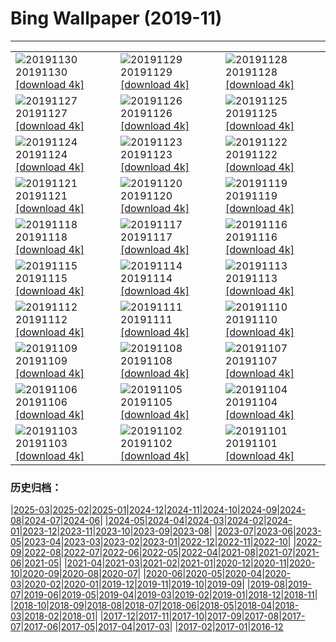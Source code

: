 # Bing Wallpaper (2019-11)
**************

<table><tr><td><img class="wallpaper" src="https://www.bing.com/th?id=OHR.HalleyVI_ZH-CN6048621088_1920x1080.jpg" alt="20191130"> 20191130 <a href="https://www.bing.com/th?id=OHR.HalleyVI_ZH-CN6048621088_UHD.jpg">[download 4k]</a></td><td><img class="wallpaper" src="https://www.bing.com/th?id=OHR.MarrakechMarket_ZH-CN5880133555_1920x1080.jpg" alt="20191129"> 20191129 <a href="https://www.bing.com/th?id=OHR.MarrakechMarket_ZH-CN5880133555_UHD.jpg">[download 4k]</a></td><td><img class="wallpaper" src="https://www.bing.com/th?id=OHR.AspenHiking_ZH-CN5769117414_1920x1080.jpg" alt="20191128"> 20191128 <a href="https://www.bing.com/th?id=OHR.AspenHiking_ZH-CN5769117414_UHD.jpg">[download 4k]</a></td></tr><tr><td><img class="wallpaper" src="https://www.bing.com/th?id=OHR.LasCatedralesBeach_ZH-CN5680206879_1920x1080.jpg" alt="20191127"> 20191127 <a href="https://www.bing.com/th?id=OHR.LasCatedralesBeach_ZH-CN5680206879_UHD.jpg">[download 4k]</a></td><td><img class="wallpaper" src="https://www.bing.com/th?id=OHR.PhoenixAirport_ZH-CN5615941904_1920x1080.jpg" alt="20191126"> 20191126 <a href="https://www.bing.com/th?id=OHR.PhoenixAirport_ZH-CN5615941904_UHD.jpg">[download 4k]</a></td><td><img class="wallpaper" src="https://www.bing.com/th?id=OHR.HairyHighlanders_ZH-CN5546635143_1920x1080.jpg" alt="20191125"> 20191125 <a href="https://www.bing.com/th?id=OHR.HairyHighlanders_ZH-CN5546635143_UHD.jpg">[download 4k]</a></td></tr><tr><td><img class="wallpaper" src="https://www.bing.com/th?id=OHR.OverwinteringMonarchs_ZH-CN0248511586_1920x1080.jpg" alt="20191124"> 20191124 <a href="https://www.bing.com/th?id=OHR.OverwinteringMonarchs_ZH-CN0248511586_UHD.jpg">[download 4k]</a></td><td><img class="wallpaper" src="https://www.bing.com/th?id=OHR.AtchafalayaCypress_ZH-CN0183179230_1920x1080.jpg" alt="20191123"> 20191123 <a href="https://www.bing.com/th?id=OHR.AtchafalayaCypress_ZH-CN0183179230_UHD.jpg">[download 4k]</a></td><td><img class="wallpaper" src="https://www.bing.com/th?id=OHR.QueenVictoriaAgave_ZH-CN0113999146_1920x1080.jpg" alt="20191122"> 20191122 <a href="https://www.bing.com/th?id=OHR.QueenVictoriaAgave_ZH-CN0113999146_UHD.jpg">[download 4k]</a></td></tr><tr><td><img class="wallpaper" src="https://www.bing.com/th?id=OHR.SaltireClouds_ZH-CN0002027700_1920x1080.jpg" alt="20191121"> 20191121 <a href="https://www.bing.com/th?id=OHR.SaltireClouds_ZH-CN0002027700_UHD.jpg">[download 4k]</a></td><td><img class="wallpaper" src="https://www.bing.com/th?id=OHR.BeaujolaisRegion_ZH-CN1585928268_1920x1080.jpg" alt="20191120"> 20191120 <a href="https://www.bing.com/th?id=OHR.BeaujolaisRegion_ZH-CN1585928268_UHD.jpg">[download 4k]</a></td><td><img class="wallpaper" src="https://www.bing.com/th?id=OHR.SimienGelada_ZH-CN1529423800_1920x1080.jpg" alt="20191119"> 20191119 <a href="https://www.bing.com/th?id=OHR.SimienGelada_ZH-CN1529423800_UHD.jpg">[download 4k]</a></td></tr><tr><td><img class="wallpaper" src="https://www.bing.com/th?id=OHR.ZionBirthday_ZH-CN1467524477_1920x1080.jpg" alt="20191118"> 20191118 <a href="https://www.bing.com/th?id=OHR.ZionBirthday_ZH-CN1467524477_UHD.jpg">[download 4k]</a></td><td><img class="wallpaper" src="https://www.bing.com/th?id=OHR.IchetuckneeRiver_ZH-CN1410417151_1920x1080.jpg" alt="20191117"> 20191117 <a href="https://www.bing.com/th?id=OHR.IchetuckneeRiver_ZH-CN1410417151_UHD.jpg">[download 4k]</a></td><td><img class="wallpaper" src="https://www.bing.com/th?id=OHR.VelvetRevolution_ZH-CN1356552228_1920x1080.jpg" alt="20191116"> 20191116 <a href="https://www.bing.com/th?id=OHR.VelvetRevolution_ZH-CN1356552228_UHD.jpg">[download 4k]</a></td></tr><tr><td><img class="wallpaper" src="https://www.bing.com/th?id=OHR.Nebelmond_ZH-CN1304523635_1920x1080.jpg" alt="20191115"> 20191115 <a href="https://www.bing.com/th?id=OHR.Nebelmond_ZH-CN1304523635_UHD.jpg">[download 4k]</a></td><td><img class="wallpaper" src="https://www.bing.com/th?id=OHR.Murmurations_ZH-CN1257945583_1920x1080.jpg" alt="20191114"> 20191114 <a href="https://www.bing.com/th?id=OHR.Murmurations_ZH-CN1257945583_UHD.jpg">[download 4k]</a></td><td><img class="wallpaper" src="https://www.bing.com/th?id=OHR.BurgTrifels_ZH-CN1204167722_1920x1080.jpg" alt="20191113"> 20191113 <a href="https://www.bing.com/th?id=OHR.BurgTrifels_ZH-CN1204167722_UHD.jpg">[download 4k]</a></td></tr><tr><td><img class="wallpaper" src="https://www.bing.com/th?id=OHR.BerlinerMauerFall_ZH-CN1154604596_1920x1080.jpg" alt="20191112"> 20191112 <a href="https://www.bing.com/th?id=OHR.BerlinerMauerFall_ZH-CN1154604596_UHD.jpg">[download 4k]</a></td><td><img class="wallpaper" src="https://www.bing.com/th?id=OHR.BabyHedgehog_ZH-CN1095415688_1920x1080.jpg" alt="20191111"> 20191111 <a href="https://www.bing.com/th?id=OHR.BabyHedgehog_ZH-CN1095415688_UHD.jpg">[download 4k]</a></td><td><img class="wallpaper" src="https://www.bing.com/th?id=OHR.MountHowitt_ZH-CN1042812457_1920x1080.jpg" alt="20191110"> 20191110 <a href="https://www.bing.com/th?id=OHR.MountHowitt_ZH-CN1042812457_UHD.jpg">[download 4k]</a></td></tr><tr><td><img class="wallpaper" src="https://www.bing.com/th?id=OHR.BlueberryFrost_ZH-CN0971529753_1920x1080.jpg" alt="20191109"> 20191109 <a href="https://www.bing.com/th?id=OHR.BlueberryFrost_ZH-CN0971529753_UHD.jpg">[download 4k]</a></td><td><img class="wallpaper" src="https://www.bing.com/th?id=OHR.KagamiMirror_ZH-CN0889648187_1920x1080.jpg" alt="20191108"> 20191108 <a href="https://www.bing.com/th?id=OHR.KagamiMirror_ZH-CN0889648187_UHD.jpg">[download 4k]</a></td><td><img class="wallpaper" src="https://www.bing.com/th?id=OHR.Lidong2019_ZH-CN0761273672_1920x1080.jpg" alt="20191107"> 20191107 <a href="https://www.bing.com/th?id=OHR.Lidong2019_ZH-CN0761273672_UHD.jpg">[download 4k]</a></td></tr><tr><td><img class="wallpaper" src="https://www.bing.com/th?id=OHR.LouvreAutumn_ZH-CN3206208609_1920x1080.jpg" alt="20191106"> 20191106 <a href="https://www.bing.com/th?id=OHR.LouvreAutumn_ZH-CN3206208609_UHD.jpg">[download 4k]</a></td><td><img class="wallpaper" src="https://www.bing.com/th?id=OHR.CrocusSativus_ZH-CN3143423131_1920x1080.jpg" alt="20191105"> 20191105 <a href="https://www.bing.com/th?id=OHR.CrocusSativus_ZH-CN3143423131_UHD.jpg">[download 4k]</a></td><td><img class="wallpaper" src="https://www.bing.com/th?id=OHR.CamelsBalloons_ZH-CN3086626309_1920x1080.jpg" alt="20191104"> 20191104 <a href="https://www.bing.com/th?id=OHR.CamelsBalloons_ZH-CN3086626309_UHD.jpg">[download 4k]</a></td></tr><tr><td><img class="wallpaper" src="https://www.bing.com/th?id=OHR.MtDiablo_ZH-CN2888586273_1920x1080.jpg" alt="20191103"> 20191103 <a href="https://www.bing.com/th?id=OHR.MtDiablo_ZH-CN2888586273_UHD.jpg">[download 4k]</a></td><td><img class="wallpaper" src="https://www.bing.com/th?id=OHR.ChandraTal_ZH-CN2809744505_1920x1080.jpg" alt="20191102"> 20191102 <a href="https://www.bing.com/th?id=OHR.ChandraTal_ZH-CN2809744505_UHD.jpg">[download 4k]</a></td><td><img class="wallpaper" src="https://www.bing.com/th?id=OHR.CorkTrees_ZH-CN1253123792_1920x1080.jpg" alt="20191101"> 20191101 <a href="https://www.bing.com/th?id=OHR.CorkTrees_ZH-CN1253123792_UHD.jpg">[download 4k]</a></td></tr></table>

### 历史归档：

|[2025-03](/../2025-03/2025-03.md)|[2025-02](/../2025-02/2025-02.md)|[2025-01](/../2025-01/2025-01.md)|[2024-12](/../2024-12/2024-12.md)|[2024-11](/../2024-11/2024-11.md)|[2024-10](/../2024-10/2024-10.md)|[2024-09](/../2024-09/2024-09.md)|[2024-08](/../2024-08/2024-08.md)|[2024-07](/../2024-07/2024-07.md)|[2024-06](/../2024-06/2024-06.md)|
|[2024-05](/../2024-05/2024-05.md)|[2024-04](/../2024-04/2024-04.md)|[2024-03](/../2024-03/2024-03.md)|[2024-02](/../2024-02/2024-02.md)|[2024-01](/../2024-01/2024-01.md)|[2023-12](/../2023-12/2023-12.md)|[2023-11](/../2023-11/2023-11.md)|[2023-10](/../2023-10/2023-10.md)|[2023-09](/../2023-09/2023-09.md)|[2023-08](/../2023-08/2023-08.md)|
|[2023-07](/../2023-07/2023-07.md)|[2023-06](/../2023-06/2023-06.md)|[2023-05](/../2023-05/2023-05.md)|[2023-04](/../2023-04/2023-04.md)|[2023-03](/../2023-03/2023-03.md)|[2023-02](/../2023-02/2023-02.md)|[2023-01](/../2023-01/2023-01.md)|[2022-12](/../2022-12/2022-12.md)|[2022-11](/../2022-11/2022-11.md)|[2022-10](/../2022-10/2022-10.md)|
|[2022-09](/../2022-09/2022-09.md)|[2022-08](/../2022-08/2022-08.md)|[2022-07](/../2022-07/2022-07.md)|[2022-06](/../2022-06/2022-06.md)|[2022-05](/../2022-05/2022-05.md)|[2022-04](/../2022-04/2022-04.md)|[2021-08](/../2021-08/2021-08.md)|[2021-07](/../2021-07/2021-07.md)|[2021-06](/../2021-06/2021-06.md)|[2021-05](/../2021-05/2021-05.md)|
|[2021-04](/../2021-04/2021-04.md)|[2021-03](/../2021-03/2021-03.md)|[2021-02](/../2021-02/2021-02.md)|[2021-01](/../2021-01/2021-01.md)|[2020-12](/../2020-12/2020-12.md)|[2020-11](/../2020-11/2020-11.md)|[2020-10](/../2020-10/2020-10.md)|[2020-09](/../2020-09/2020-09.md)|[2020-08](/../2020-08/2020-08.md)|[2020-07](/../2020-07/2020-07.md)|
|[2020-06](/../2020-06/2020-06.md)|[2020-05](/../2020-05/2020-05.md)|[2020-04](/../2020-04/2020-04.md)|[2020-03](/../2020-03/2020-03.md)|[2020-02](/../2020-02/2020-02.md)|[2020-01](/../2020-01/2020-01.md)|[2019-12](/../2019-12/2019-12.md)|[2019-11](/2019-11.md)|[2019-10](/../2019-10/2019-10.md)|[2019-09](/../2019-09/2019-09.md)|
|[2019-08](/../2019-08/2019-08.md)|[2019-07](/../2019-07/2019-07.md)|[2019-06](/../2019-06/2019-06.md)|[2019-05](/../2019-05/2019-05.md)|[2019-04](/../2019-04/2019-04.md)|[2019-03](/../2019-03/2019-03.md)|[2019-02](/../2019-02/2019-02.md)|[2019-01](/../2019-01/2019-01.md)|[2018-12](/../2018-12/2018-12.md)|[2018-11](/../2018-11/2018-11.md)|
|[2018-10](/../2018-10/2018-10.md)|[2018-09](/../2018-09/2018-09.md)|[2018-08](/../2018-08/2018-08.md)|[2018-07](/../2018-07/2018-07.md)|[2018-06](/../2018-06/2018-06.md)|[2018-05](/../2018-05/2018-05.md)|[2018-04](/../2018-04/2018-04.md)|[2018-03](/../2018-03/2018-03.md)|[2018-02](/../2018-02/2018-02.md)|[2018-01](/../2018-01/2018-01.md)|
|[2017-12](/../2017-12/2017-12.md)|[2017-11](/../2017-11/2017-11.md)|[2017-10](/../2017-10/2017-10.md)|[2017-09](/../2017-09/2017-09.md)|[2017-08](/../2017-08/2017-08.md)|[2017-07](/../2017-07/2017-07.md)|[2017-06](/../2017-06/2017-06.md)|[2017-05](/../2017-05/2017-05.md)|[2017-04](/../2017-04/2017-04.md)|[2017-03](/../2017-03/2017-03.md)|
|[2017-02](/../2017-02/2017-02.md)|[2017-01](/../2017-01/2017-01.md)|[2016-12](/../2016-12/2016-12.md)